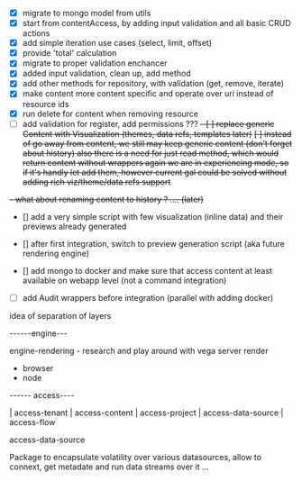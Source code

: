 - [x] migrate to mongo model from utils
- [x] start from contentAccess, by adding input validation and all basic CRUD actions
- [x] add simple iteration use cases (select, limit, offset)
- [x] provide 'total' calculation
- [x] migrate to proper validation enchancer
- [x] added input validation, clean up, add method
- [x] add other methods for repository, with validation (get, remove, iterate)
- [x] make content more content specific and operate over uri instead of resource ids
- [x] run delete for content when removing resource
- [ ] add validation for register, add permissions ???
~~- [ ] replace generic Content with Visualization (themes, data refs, templates later)~~
  ~~[ ] instead of go away from content, we still may keep generic content (don't forget about history) also there is a need for just read method, which would return content  without wrappers
  again we are in experiencing mode, so if it's handly let add them, however current gal could be solved without 
  adding rich viz/theme/data refs support~~
  
~~- what about renaming content to history ? .... (later)~~

- [] add a very simple script with few  visualization (inline data) and their previews already generated

- [] after first integration, switch to preview generation script (aka future rendering engine) 
- [] add mongo to docker and make sure that access content at least available on webapp level (not a command integration)
- [ ] add Audit wrappers before integration (parallel with adding docker)


idea of separation of layers 

------engine---

engine-rendering - research and play around with vega server render
  - browser
  - node

------ access---- 

| access-tenant | access-content | access-project | access-data-source | access-flow





access-data-source

Package to encapsulate volatility over various datasources, allow to connext, get metadate and
run data streams over it ...
